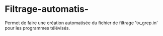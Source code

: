 # Filtrage-automatis-
Permet de faire une création automatisée du fichier de filtrage 'tv_grep.in' pour les programmes télévisés.
